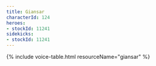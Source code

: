 ```yaml
---
title: Giansar
characterId: 124
heroes:
- stockId: 11241
sidekicks:
- stockId: 11241
---
```


{% include voice-table.html resourceName="giansar"
%}
